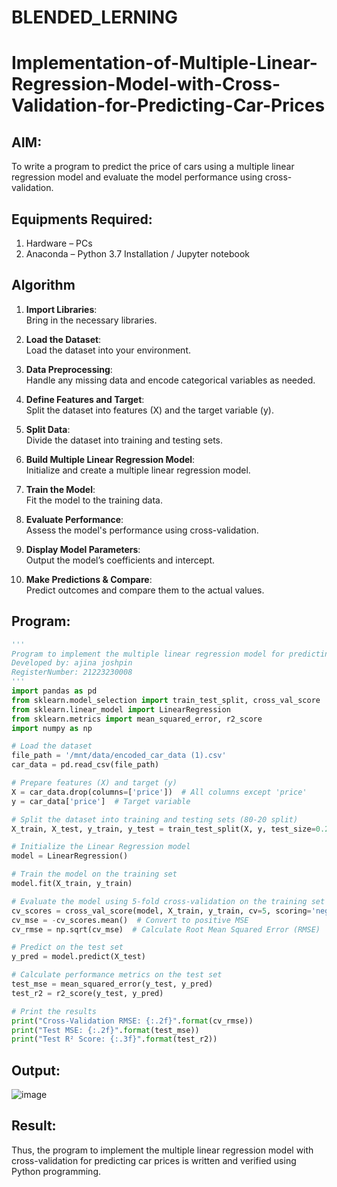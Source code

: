 # BLENDED_LERNING
# Implementation-of-Multiple-Linear-Regression-Model-with-Cross-Validation-for-Predicting-Car-Prices

## AIM:
To write a program to predict the price of cars using a multiple linear regression model and evaluate the model performance using cross-validation.

## Equipments Required:
1. Hardware – PCs
2. Anaconda – Python 3.7 Installation / Jupyter notebook

## Algorithm
1. **Import Libraries**:  
   Bring in the necessary libraries.

2. **Load the Dataset**:  
   Load the dataset into your environment.

3. **Data Preprocessing**:  
   Handle any missing data and encode categorical variables as needed.

4. **Define Features and Target**:  
   Split the dataset into features (X) and the target variable (y).

5. **Split Data**:  
   Divide the dataset into training and testing sets.

6. **Build Multiple Linear Regression Model**:  
   Initialize and create a multiple linear regression model.

7. **Train the Model**:  
   Fit the model to the training data.

8. **Evaluate Performance**:  
   Assess the model's performance using cross-validation.

9. **Display Model Parameters**:  
   Output the model’s coefficients and intercept.

10. **Make Predictions & Compare**:  
    Predict outcomes and compare them to the actual values. 

## Program:
```python
'''
Program to implement the multiple linear regression model for predicting car prices with cross-validation.
Developed by: ajina joshpin
RegisterNumber: 21223230008
'''
import pandas as pd
from sklearn.model_selection import train_test_split, cross_val_score
from sklearn.linear_model import LinearRegression
from sklearn.metrics import mean_squared_error, r2_score
import numpy as np

# Load the dataset
file_path = '/mnt/data/encoded_car_data (1).csv'
car_data = pd.read_csv(file_path)

# Prepare features (X) and target (y)
X = car_data.drop(columns=['price'])  # All columns except 'price'
y = car_data['price']  # Target variable

# Split the dataset into training and testing sets (80-20 split)
X_train, X_test, y_train, y_test = train_test_split(X, y, test_size=0.2, random_state=42)

# Initialize the Linear Regression model
model = LinearRegression()

# Train the model on the training set
model.fit(X_train, y_train)

# Evaluate the model using 5-fold cross-validation on the training set
cv_scores = cross_val_score(model, X_train, y_train, cv=5, scoring='neg_mean_squared_error')
cv_mse = -cv_scores.mean()  # Convert to positive MSE
cv_rmse = np.sqrt(cv_mse)  # Calculate Root Mean Squared Error (RMSE)

# Predict on the test set
y_pred = model.predict(X_test)

# Calculate performance metrics on the test set
test_mse = mean_squared_error(y_test, y_pred)
test_r2 = r2_score(y_test, y_pred)

# Print the results
print("Cross-Validation RMSE: {:.2f}".format(cv_rmse))
print("Test MSE: {:.2f}".format(test_mse))
print("Test R² Score: {:.3f}".format(test_r2))

```

## Output:
![image](https://github.com/user-attachments/assets/4ac0fd0b-c2db-4984-b942-d1b897d7db58)



## Result:
Thus, the program to implement the multiple linear regression model with cross-validation for predicting car prices is written and verified using Python programming.

